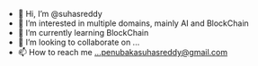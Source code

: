 - 👋 Hi, I’m @suhasreddy
- 👀 I’m interested in multiple domains, mainly AI and BlockChain
- 🌱 I’m currently learning BlockChain
- 💞️ I’m looking to collaborate on ...
- 📫 How to reach me ...penubakasuhasreddy@gmail.com

<!---
suhasreddy1155/suhasreddy1155 is a ✨ special ✨ repository because its `README.md` (this file) appears on your GitHub profile.
You can click the Preview link to take a look at your changes.
--->
